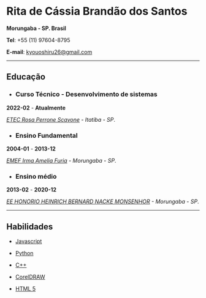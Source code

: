 # Rita de Cássia Brandão dos Santos

**Morungaba - SP. Brasil**

**Tel**: +55 (11) 97604-8795

**E-mail**: kyouoshiru26@gmail.com

---
## Educação 

- ### Curso Técnico - Desenvolvimento de sistemas ###

 **2022-02** - **Atualmente**
 
 *[ETEC Rosa Perrone Scavone](http://rosaperrone.com.br/) - Itatiba - SP*.


 - ### Ensino Fundamental

 **2004-01** - **2013-12**
 
 *[EMEF Irma Amelia Furia](https://www.escol.as/212055-irma-amelia-furia) - Morungaba - SP*.
 
 - ### Ensino médio

 **2013-02** - **2020-12**
 
 *[EE HONORIO HEINRICH BERNARD NACKE MONSENHOR](http://www.educacao.sp.gov.br/cgrh/escolas/honorio-heinrich-bernard-nacke-monsenhor/) - Morungaba - SP*.
 
 ---
 
 ## Habilidades
 
 
 * [Javascript](www.javascript.com)
 
 * [Python](www.python.org)
 
 * [C++](https://pt.wikipedia.org/wiki/C%2B%2B)

 * [CorelDRAW](www.coreldraw.com)
 
 * [HTML 5](html.spec.whatwg.org)
 

 
